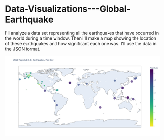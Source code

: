 # Data-Visualizations---Global-Earthquake
I'll analyze a data set representing all the earthquakes that have occurred in the world during a time window. Then i'll make a map showing the location of these earthquakes and how significant each one was. I'll use the data in the JSON format.


![World Earthquakes Mapping](./img/eq_plot.png)